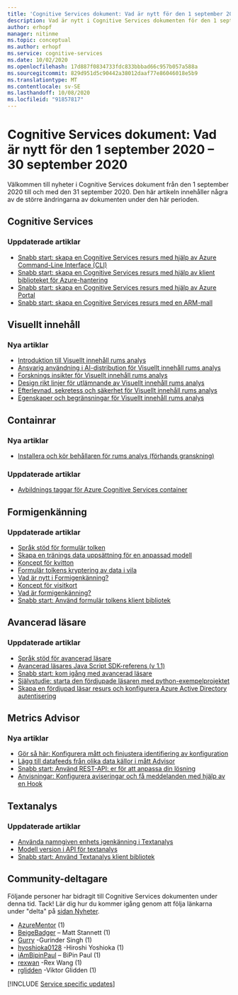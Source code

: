 ```yaml
---
title: 'Cognitive Services dokument: Vad är nytt för den 1 september 2020 – 30 september 2020'
description: Vad är nytt i Cognitive Services dokumenten för den 1 september 2020 – 30 september 2020.
author: erhopf
manager: nitinme
ms.topic: conceptual
ms.author: erhopf
ms.service: cognitive-services
ms.date: 10/02/2020
ms.openlocfilehash: 17d887f0834733fdc833bbbad66c957b057a588a
ms.sourcegitcommit: 829d951d5c90442a38012daaf77e86046018e5b9
ms.translationtype: MT
ms.contentlocale: sv-SE
ms.lasthandoff: 10/08/2020
ms.locfileid: "91857817"
---
```

# <a name="cognitive-services-docs-whats-new-for-september-1-2020---september-30-2020"></a>Cognitive Services dokument: Vad är nytt för den 1 september 2020 – 30 september 2020

Välkommen till nyheter i Cognitive Services dokument från den 1 september 2020 till och med den 31 september 2020. Den här artikeln innehåller några av de större ändringarna av dokumenten under den här perioden.

## <a name="cognitive-services"></a>Cognitive Services

### <a name="updated-articles"></a>Uppdaterade artiklar

- [Snabb start: skapa en Cognitive Services resurs med hjälp av Azure Command-Line Interface (CLI)](cognitive-services-apis-create-account-cli.md)
- [Snabb start: skapa en Cognitive Services resurs med hjälp av klient biblioteket för Azure-hantering](cognitive-services-apis-create-account-client-library.md)
- [Snabb start: skapa en Cognitive Services resurs med hjälp av Azure Portal](cognitive-services-apis-create-account.md)
- [Snabb start: skapa en Cognitive Services resurs med en ARM-mall](create-account-resource-manager-template.md)

## <a name="computer-vision"></a>Visuellt innehåll

### <a name="new-articles"></a>Nya artiklar

- [Introduktion till Visuellt innehåll rums analys](https://docs.microsoft.com/legal/cognitive-services/computer-vision/intro-to-spatial-analysis-public-preview?context=/azure/cognitive-services/Computer-vision/context/context)
- [Ansvarig användning i AI-distribution för Visuellt innehåll rums analys](https://docs.microsoft.com/legal/cognitive-services/computer-vision/responsible-use-deployment?context=/azure/cognitive-services/Computer-vision/context/context)
- [Forsknings insikter för Visuellt innehåll rums analys](https://docs.microsoft.com/legal/cognitive-services/computer-vision/research-insights?context=/azure/cognitive-services/Computer-vision/context/context)
- [Design rikt linjer för utlämnande av Visuellt innehåll rums analys](https://docs.microsoft.com/legal/cognitive-services/computer-vision/disclosure-design?context=/azure/cognitive-services/Computer-vision/context/context)
- [Efterlevnad, sekretess och säkerhet för Visuellt innehåll rums analys](https://docs.microsoft.com/legal/cognitive-services/computer-vision/compliance-privacy-security-2?context=/azure/cognitive-services/Computer-vision/context/context)
- [Egenskaper och begränsningar för Visuellt innehåll rums analys](https://docs.microsoft.com/legal/cognitive-services/computer-vision/accuracy-and-limitations?context=/azure/cognitive-services/Computer-vision/context/context)

## <a name="containers"></a>Containrar

### <a name="new-articles"></a>Nya artiklar

- [Installera och kör behållaren för rums analys (förhands granskning)](/azure/cognitive-services/computer-vision/spatial-analysis-container.md)

### <a name="updated-articles"></a>Uppdaterade artiklar

- [Avbildnings taggar för Azure Cognitive Services container](/azure/cognitive-services/containers/container-image-tags.md)

## <a name="form-recognizer"></a>Formigenkänning

### <a name="updated-articles"></a>Uppdaterade artiklar

- [Språk stöd för formulär tolken](/azure/cognitive-services/form-recognizer/language-support.md)
- [Skapa en tränings data uppsättning för en anpassad modell](/azure/cognitive-services/form-recognizer/build-training-data-set.md)
- [Koncept för kvitton](/azure/cognitive-services/form-recognizer/concept-receipts.md)
- [Formulär tolkens kryptering av data i vila](/azure/cognitive-services/form-recognizer/form-recognizer-encryption-of-data-at-rest.md)
- [Vad är nytt i Formigenkänning?](/azure/cognitive-services/form-recognizer/whats-new.md)
- [Koncept för visitkort](/azure/cognitive-services/form-recognizer/concept-business-cards.md)
- [Vad är formigenkänning?](/azure/cognitive-services/form-recognizer/overview.md)
- [Snabb start: Använd formulär tolkens klient bibliotek](/azure/cognitive-services/form-recognizer/quickstarts/client-library.md)

## <a name="immersive-reader"></a>Avancerad läsare

### <a name="updated-articles"></a>Uppdaterade artiklar

- [Språk stöd för avancerad läsare](/azure/cognitive-services/immersive-reader/language-support.md)
- [Avancerad läsares Java Script SDK-referens (v 1.1)](/azure/cognitive-services/immersive-reader/reference.md)
- [Snabb start: kom igång med avancerad läsare](/azure/cognitive-services/immersive-reader/quickstarts/client-libraries.md)
- [Självstudie: starta den fördjupade läsaren med python-exempelprojektet](/azure/cognitive-services/immersive-reader/tutorial-python.md)
- [Skapa en fördjupad läsar resurs och konfigurera Azure Active Directory autentisering](/azure/cognitive-services/immersive-reader/how-to-create-immersive-reader.md)

## <a name="metrics-advisor"></a>Metrics Advisor

### <a name="new-articles"></a>Nya artiklar

- [Gör så här: Konfigurera mått och finjustera identifiering av konfiguration](/azure/cognitive-services/metrics-advisor/how-tos/configure-metrics.md)
- [Lägg till datafeeds från olika data källor i mått Advisor](/azure/cognitive-services/metrics-advisor/data-feeds-from-different-sources.md)
- [Snabb start: Använd REST-API: er för att anpassa din lösning](/azure/cognitive-services/metrics-advisor/quickstarts/rest-api.md)
- [Anvisningar: Konfigurera aviseringar och få meddelanden med hjälp av en Hook](/azure/cognitive-services/metrics-advisor/how-tos/alerts.md)

## <a name="text-analytics"></a>Textanalys

### <a name="updated-articles"></a>Uppdaterade artiklar

- [Använda namngiven enhets igenkänning i Textanalys](/azure/cognitive-services/text-analytics/how-tos/text-analytics-how-to-entity-linking.md)
- [Modell version i API för textanalys](/azure/cognitive-services/text-analytics/concepts/model-versioning.md)
- [Snabb start: Använd Textanalys klient bibliotek](/azure/cognitive-services/text-analytics/quickstarts/text-analytics-sdk.md)

## <a name="community-contributors"></a>Community-deltagare

Följande personer har bidragit till Cognitive Services dokumenten under denna tid. Tack! Lär dig hur du kommer igång genom att följa länkarna under "delta" på [sidan Nyheter](index.yml).

- [AzureMentor](https://github.com/AzureMentor) (1)
- [BeigeBadger](https://github.com/BeigeBadger) – Matt Stannett (1)
- [Gurry](https://github.com/gurry) -Gurinder Singh (1)
- [hyoshioka0128](https://github.com/hyoshioka0128) -Hiroshi Yoshioka (1)
- [iAmBipinPaul](https://github.com/iAmBipinPaul) – BiPin Paul (1)
- [rexwan](https://github.com/rexwan) -Rex Wang (1)
- [rglidden](https://github.com/rglidden) -Viktor Glidden (1)

[!INCLUDE [Service specific updates](./includes/service-specific-updates.md)]
